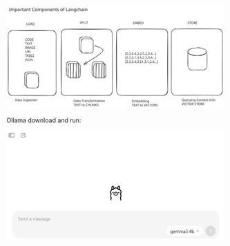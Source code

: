 ![Retrieval Augmented Generation](assets/langchain-components.svg)

Ollama download and run:

[![Watch the interation!](assets/ollama.jpg)](assets\ollama.mp4)
